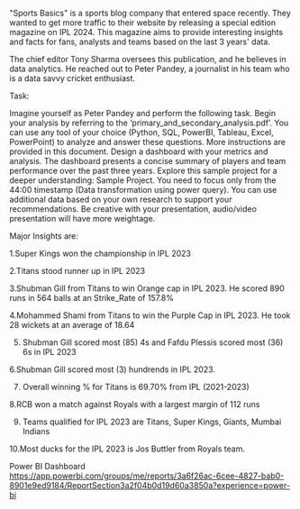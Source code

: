 "Sports Basics" is a sports blog company that entered space recently.  They wanted to get more traffic to their website by releasing a special edition magazine on IPL 2024.  This magazine aims to provide interesting insights and facts for fans, analysts and teams based on the last 3 years' data.

The chief editor Tony Sharma oversees this publication, and he believes in data analytics. He reached out to Peter Pandey, a journalist in his team who is a data savvy cricket enthusiast. 

Task:

Imagine yourself as Peter Pandey and perform the following task.
Begin your analysis by referring to the ‘primary_and_secondary_analysis.pdf’. You can use any tool of your choice (Python, SQL, PowerBI, Tableau, Excel, PowerPoint) to analyze and answer these questions. More instructions are provided in this document.
Design a dashboard with your metrics and analysis. The dashboard presents a concise summary of players and team performance over the past three years.
Explore this sample project for a deeper understanding: Sample Project. You need to focus only from the 44:00 timestamp (Data transformation using power query).
You can use additional data based on your own research to support your recommendations.
Be creative with your presentation, audio/video presentation will have more weightage.



Major Insights are:

1.Super Kings won the championship in IPL 2023

2.Titans stood runner up in IPL 2023

3.Shubman Gill from Titans to win Orange cap in IPL 2023. He scored 890 runs in 564 balls at an Strike_Rate of 157.8%

4.Mohammed Shami  from Titans to win the Purple Cap in IPL 2023. He took 28 wickets at an average of 18.64

5. Shubman Gill scored most (85) 4s and Fafdu Plessis scored most (36) 6s in IPL 2023
   
6.Shubman Gill scored most (3) hundrends in IPL 2023.

7. Overall winning % for Titans is 69.70% from IPL (2021-2023)
   
8.RCB won a match against Royals with a largest margin of 112 runs 

9. Teams qualified for IPL 2023 are Titans, Super Kings, Giants, Mumbai Indians
    
10.Most ducks for the IPL 2023 is Jos Buttler from Royals  team.


Power BI Dashboard
https://app.powerbi.com/groups/me/reports/3a6f26ac-6cee-4827-bab0-8901e9ed9184/ReportSection3a2f04b0d19d60a3850a?experience=power-bi
